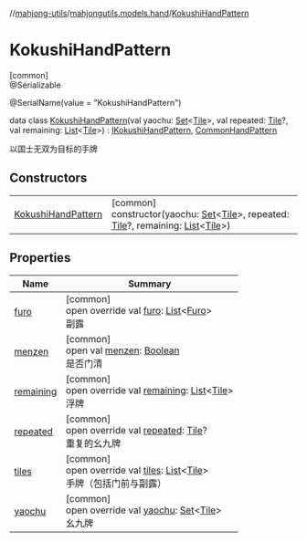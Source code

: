 //[mahjong-utils](../../../index.md)/[mahjongutils.models.hand](../index.md)/[KokushiHandPattern](index.md)

# KokushiHandPattern

[common]\
@Serializable

@SerialName(value = &quot;KokushiHandPattern&quot;)

data class [KokushiHandPattern](index.md)(val yaochu: [Set](https://kotlinlang.org/api/latest/jvm/stdlib/kotlin-stdlib/kotlin.collections/-set/index.html)&lt;[Tile](../../mahjongutils.models/-tile/index.md)&gt;, val repeated: [Tile](../../mahjongutils.models/-tile/index.md)?, val remaining: [List](https://kotlinlang.org/api/latest/jvm/stdlib/kotlin-stdlib/kotlin.collections/-list/index.html)&lt;[Tile](../../mahjongutils.models/-tile/index.md)&gt;) : [IKokushiHandPattern](../-i-kokushi-hand-pattern/index.md), [CommonHandPattern](../-common-hand-pattern/index.md)

以国士无双为目标的手牌

## Constructors

| | |
|---|---|
| [KokushiHandPattern](-kokushi-hand-pattern.md) | [common]<br>constructor(yaochu: [Set](https://kotlinlang.org/api/latest/jvm/stdlib/kotlin-stdlib/kotlin.collections/-set/index.html)&lt;[Tile](../../mahjongutils.models/-tile/index.md)&gt;, repeated: [Tile](../../mahjongutils.models/-tile/index.md)?, remaining: [List](https://kotlinlang.org/api/latest/jvm/stdlib/kotlin-stdlib/kotlin.collections/-list/index.html)&lt;[Tile](../../mahjongutils.models/-tile/index.md)&gt;) |

## Properties

| Name | Summary |
|---|---|
| [furo](../-i-kokushi-hand-pattern/furo.md) | [common]<br>open override val [furo](../-i-kokushi-hand-pattern/furo.md): [List](https://kotlinlang.org/api/latest/jvm/stdlib/kotlin-stdlib/kotlin.collections/-list/index.html)&lt;[Furo](../../mahjongutils.models/-furo/index.md)&gt;<br>副露 |
| [menzen](../-i-has-furo/menzen.md) | [common]<br>open val [menzen](../-i-has-furo/menzen.md): [Boolean](https://kotlinlang.org/api/latest/jvm/stdlib/kotlin-stdlib/kotlin/-boolean/index.html)<br>是否门清 |
| [remaining](remaining.md) | [common]<br>open override val [remaining](remaining.md): [List](https://kotlinlang.org/api/latest/jvm/stdlib/kotlin-stdlib/kotlin.collections/-list/index.html)&lt;[Tile](../../mahjongutils.models/-tile/index.md)&gt;<br>浮牌 |
| [repeated](repeated.md) | [common]<br>open override val [repeated](repeated.md): [Tile](../../mahjongutils.models/-tile/index.md)?<br>重复的幺九牌 |
| [tiles](../-i-kokushi-hand-pattern/tiles.md) | [common]<br>open override val [tiles](../-i-kokushi-hand-pattern/tiles.md): [List](https://kotlinlang.org/api/latest/jvm/stdlib/kotlin-stdlib/kotlin.collections/-list/index.html)&lt;[Tile](../../mahjongutils.models/-tile/index.md)&gt;<br>手牌（包括门前与副露） |
| [yaochu](yaochu.md) | [common]<br>open override val [yaochu](yaochu.md): [Set](https://kotlinlang.org/api/latest/jvm/stdlib/kotlin-stdlib/kotlin.collections/-set/index.html)&lt;[Tile](../../mahjongutils.models/-tile/index.md)&gt;<br>幺九牌 |

